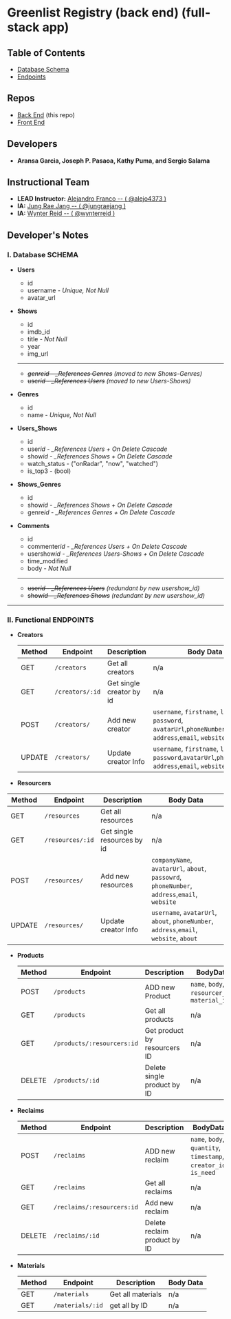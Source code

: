 # Greenlist Registry (back end) (full-stack app)

## Table of Contents

- [Database Schema](#ii-working-database-schema)
- [Endpoints](#iii-functional-endpoints)

## Repos

- [Back End](https://github.com/joseph-p-pasaoa/greenlistRegistry_back__Web) (this repo)
- [Front End](https://github.com/joseph-p-pasaoa/greenlistRegistry_front__Web)

## Developers

- **Aransa Garcia, Joseph P. Pasaoa, Kathy Puma, and Sergio Salama**

## Instructional Team

- **LEAD Instructor:** [Alejandro Franco -- ( @alejo4373 )](https://github.com/alejo4373)
- **IA:** [Jung Rae Jang -- ( @jungraejang )](https://github.com/jungraejang)
- **IA:** [Wynter Reid -- ( @wynterreid )](https://github.com/wynterreid)

## Developer's Notes

### **I. Database SCHEMA**

- **Users**

  - id
  - username - _Unique, Not Null_
  - avatar_url

- **Shows**

  - id
  - imdb_id
  - title - _Not Null_
  - year
  - img_url

  ***

  - _~~genre*id - \_References Genres*~~_ _(moved to new Shows-Genres)_
  - ~~user*id - \_References Users*~~ _(moved to new Users-Shows)_

- **Genres**

  - id
  - name - _Unique, Not Null_

- **Users_Shows**

  - id
  - user*id - \_References Users + On Delete Cascade*
  - show*id - \_References Shows + On Delete Cascade*
  - watch_status - ("onRadar", "now", "watched")
  - is_top3 - (bool)

- **Shows_Genres**

  - id
  - show*id - \_References Shows + On Delete Cascade*
  - genre*id - \_References Genres + On Delete Cascade*

- **Comments**
  - id
  - commenter*id - \_References Users + On Delete Cascade*
  - usershow*id - \_References Users-Shows + On Delete Cascade*
  - time_modified
  - body - _Not Null_
  ***
  - ~~user*id - \_References Users*~~ _(redundant by new usershow_id)_
  - ~~show*id - \_References Shows*~~ _(redundant by new usershow_id)_

---

### **II. Functional ENDPOINTS**

- **Creators**

  | Method | Endpoint        | Description              | Body Data                                                                                                         |
  | ------ | --------------- | ------------------------ | ----------------------------------------------------------------------------------------------------------------- |
  | GET    | `/creators`     | Get all creators         | n/a                                                                                                               |
  | GET    | `/creators/:id` | Get single creator by id | n/a                                                                                                               |
  | POST   | `/creators/`    | Add new creator          | `username`, `firstname`, `lastname`, `password`, `avatarUrl`,`phoneNumber`, `address`,`email`, `website`, `about` |
  | UPDATE | `/creators/`    | Update creator Info      | `username`, `firstname`, `lastname`, `password`,`avatarUrl`,`phoneNumber`, `address`,`email`, `website`, `about`  |

* **Resourcers**

| Method | Endpoint         | Description                | Body Data                                                                                    |
| ------ | ---------------- | -------------------------- | -------------------------------------------------------------------------------------------- |
| GET    | `/resources`     | Get all resources          | n/a                                                                                          |
| GET    | `/resources/:id` | Get single resources by id | n/a                                                                                          |
| POST   | `/resources/`    | Add new resources          | `companyName`, `avatarUrl`, `about`, `passowrd`, `phoneNumber`, `address`,`email`, `website` |
| UPDATE | `/resources/`    | Update creator Info        | `username`, `avatarUrl`, `about`, `phoneNumber`, `address`,`email`, `website`, `about`       |

- **Products**

  | Method | Endpoint                   | Description                  | BodyData                                      |
  | ------ | -------------------------- | ---------------------------- | --------------------------------------------- |
  | POST   | `/products`                | ADD new Product              | `name`, `body`, `resourcer_id`, `material_id` |
  | GET    | `/products`                | Get all products             | n/a                                           |
  | GET    | `/products/:resourcers:id` | Get product by resourcers ID | n/a                                           |
  | DELETE | `/products/:id`            | Delete single product by ID  | n/a                                           |

- **Reclaims**

  | Method | Endpoint                   | Description                  | BodyData                                                         |
  | ------ | -------------------------- | ---------------------------- | ---------------------------------------------------------------- |
  | POST   | `/reclaims`                | ADD new reclaim              | `name`, `body`, `quantity`, `timestamp`, `creator_id`, `is_need` |
  | GET    | `/reclaims`                | Get all reclaims             | n/a                                                              |
  | GET    | `/reclaims/:resourcers:id` | Add new reclaim              | n/a                                                              |
  | DELETE | `/reclaims/:id`            | Delete reclaim product by ID | n/a                                                              |

* **Materials**

  | Method | Endpoint         | Description       | Body Data |
  | ------ | ---------------- | ----------------- | --------- |
  | GET    | `/materials`     | Get all materials | n/a       |
  | GET    | `/materials/:id` | get all by ID     | n/a       |

